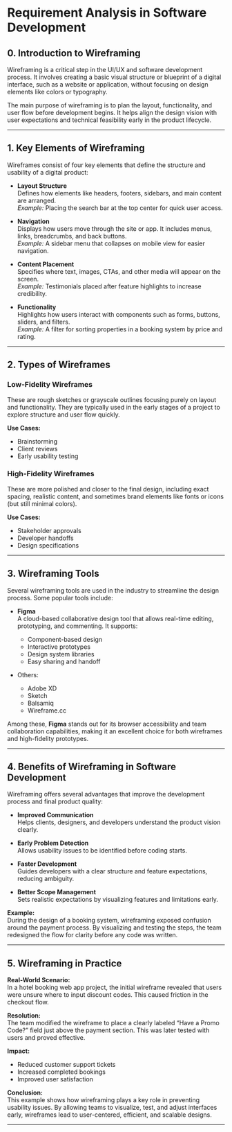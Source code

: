 # Requirement Analysis in Software Development

## 0. Introduction to Wireframing

Wireframing is a critical step in the UI/UX and software development process. It involves creating a basic visual structure or blueprint of a digital interface, such as a website or application, without focusing on design elements like colors or typography.

The main purpose of wireframing is to plan the layout, functionality, and user flow before development begins. It helps align the design vision with user expectations and technical feasibility early in the product lifecycle.

---

## 1. Key Elements of Wireframing

Wireframes consist of four key elements that define the structure and usability of a digital product:

- **Layout Structure**  
  Defines how elements like headers, footers, sidebars, and main content are arranged.  
  *Example:* Placing the search bar at the top center for quick user access.

- **Navigation**  
  Displays how users move through the site or app. It includes menus, links, breadcrumbs, and back buttons.  
  *Example:* A sidebar menu that collapses on mobile view for easier navigation.

- **Content Placement**  
  Specifies where text, images, CTAs, and other media will appear on the screen.  
  *Example:* Testimonials placed after feature highlights to increase credibility.

- **Functionality**  
  Highlights how users interact with components such as forms, buttons, sliders, and filters.  
  *Example:* A filter for sorting properties in a booking system by price and rating.

---

## 2. Types of Wireframes

### Low-Fidelity Wireframes

These are rough sketches or grayscale outlines focusing purely on layout and functionality. They are typically used in the early stages of a project to explore structure and user flow quickly.

**Use Cases:**  
- Brainstorming
- Client reviews
- Early usability testing

### High-Fidelity Wireframes

These are more polished and closer to the final design, including exact spacing, realistic content, and sometimes brand elements like fonts or icons (but still minimal colors).

**Use Cases:**  
- Stakeholder approvals
- Developer handoffs
- Design specifications

---

## 3. Wireframing Tools

Several wireframing tools are used in the industry to streamline the design process. Some popular tools include:

- **Figma**  
  A cloud-based collaborative design tool that allows real-time editing, prototyping, and commenting. It supports:
  - Component-based design
  - Interactive prototypes
  - Design system libraries
  - Easy sharing and handoff

- Others:
  - Adobe XD
  - Sketch
  - Balsamiq
  - Wireframe.cc

Among these, **Figma** stands out for its browser accessibility and team collaboration capabilities, making it an excellent choice for both wireframes and high-fidelity prototypes.

---

## 4. Benefits of Wireframing in Software Development

Wireframing offers several advantages that improve the development process and final product quality:

- **Improved Communication**  
  Helps clients, designers, and developers understand the product vision clearly.

- **Early Problem Detection**  
  Allows usability issues to be identified before coding starts.

- **Faster Development**  
  Guides developers with a clear structure and feature expectations, reducing ambiguity.

- **Better Scope Management**  
  Sets realistic expectations by visualizing features and limitations early.

**Example:**  
During the design of a booking system, wireframing exposed confusion around the payment process. By visualizing and testing the steps, the team redesigned the flow for clarity before any code was written.

---

## 5. Wireframing in Practice

**Real-World Scenario:**  
In a hotel booking web app project, the initial wireframe revealed that users were unsure where to input discount codes. This caused friction in the checkout flow.

**Resolution:**  
The team modified the wireframe to place a clearly labeled “Have a Promo Code?” field just above the payment section. This was later tested with users and proved effective.

**Impact:**  
- Reduced customer support tickets
- Increased completed bookings
- Improved user satisfaction

**Conclusion:**  
This example shows how wireframing plays a key role in preventing usability issues. By allowing teams to visualize, test, and adjust interfaces early, wireframes lead to user-centered, efficient, and scalable designs.

---


